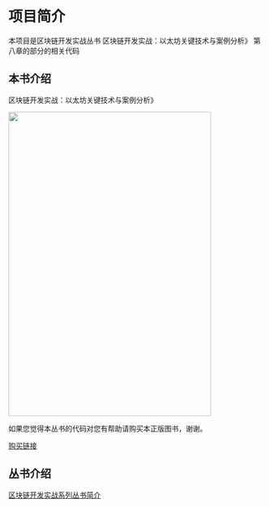 # 项目简介

本项目是区块链开发实战丛书 区块链开发实战：以太坊关键技术与案例分析》 第八章的部分的相关代码

## 本书介绍

区块链开发实战：以太坊关键技术与案例分析》

<a href="https://search.jd.com/Search?keyword=区块链开发实战&enc=utf-8&wq=区块链开发实战&pvid=62e6789cc6ca42ed967de131df18fae8"><img width="400" height="600" src="https://github.com/blockchain-technical-practice/fabric_sdk_node_study/raw/master/pic/%E5%8C%BA%E5%9D%97%E9%93%BE%E6%8A%80%E6%9C%AF%E5%AE%9E%E6%88%98-%E4%BB%A5%E5%A4%AA%E5%9D%8A.jpeg"/></a>

如果您觉得本丛书的代码对您有帮助请购买本正版图书，谢谢。

[购买链接](https://search.jd.com/Search?keyword=区块链开发实战&enc=utf-8&wq=区块链开发实战&pvid=62e6789cc6ca42ed967de131df18fae8)

## 丛书介绍

<a href="https://github.com/blockchain-technical-practice/blockchain-technical-practice-doc/wiki/Home/_edit">区块链开发实战系列丛书简介</a>
